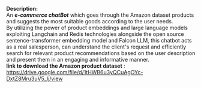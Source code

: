 **Description:**  
An ***e-commerce chatBot*** which goes through the Amazon dataset products and suggests the most suitable goods according to the user needs.  
By utilizing the power of product embeddings and large language models exploiting Langchain and Redis technologies alongside the open source sentence-transformer embedding model and Falcon LLM, this chatbot acts as a real salesperson, can understand the client's request and efficiently search for relevant product recommendations based on the user description and present them in an engaging and informative manner.  
**link to download the Amazon product dataset** : https://drive.google.com/file/d/1tHWB6u3yQCuAgOYc-DxtZ8Mru3uV5_lj/view  
